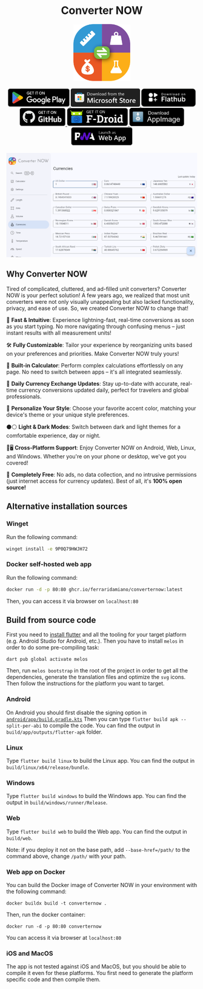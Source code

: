 <div align="center">

# Converter NOW

</div>

<div align="center">
    <img alt="Icon" src="assets/logo.png" height="150px">
</div>

<br/>

<div align="center">
  <a href="https://play.google.com/store/apps/details?id=com.ferrarid.converterpro">
    <img alt="Google Play Badge" src="promotional/banners/play_store.png" height="48px">
  </a>
  <a href="https://apps.microsoft.com/detail/9p0q79hwjh72">
    <img alt="Microsoft store Badge" src="promotional/banners/microsoft_store.png" height="48px">
  </a>
  <a href="https://flathub.org/apps/details/io.github.ferraridamiano.ConverterNOW">
    <img alt="Flathub Badge" src="promotional/banners/flathub.png" height="48px">
  </a>
  <a href="https://github.com/ferraridamiano/ConverterNOW/releases">
    <img alt="GitHub Badge" src="promotional/banners/github.png" height="48px">
  </a>
  <a href="https://f-droid.org/packages/com.ferrarid.converterpro">
    <img alt="F-Droid Badge" src="promotional/banners/fdroid.png" height="48px">
  </a>
  <a href="https://github.com/ferraridamiano/ConverterNOW/releases/latest">
    <img alt="AppImage Badge" src="promotional/banners/appimage.png" height="48px">
  </a>
  <a href="https://converter-now.web.app">
    <img alt="PWA Badge" src="promotional/banners/pwa.png" height="48px">
  </a>
</div>

<br/>

<div align="center">
  <img src="promotional/screenshots/1.png" width="650">
</div>

## Why Converter NOW

Tired of complicated, cluttered, and ad-filled unit converters? Converter NOW
is your perfect solution! A few years ago, we realized that most unit
converters were not only visually unappealing but also lacked functionality,
privacy, and ease of use. So, we created Converter NOW to change that!

🚀 **Fast & Intuitive**: Experience lightning-fast, real-time conversions as
soon as you start typing. No more navigating through confusing menus – just
instant results with all measurement units!

🛠️ **Fully Customizable**: Tailor your experience by reorganizing units based
on your preferences and priorities. Make Converter NOW truly yours!

🔢 **Built-in Calculator**: Perform complex calculations effortlessly on any
page. No need to switch between apps – it's all integrated seamlessly.

💱 **Daily Currency Exchange Updates**: Stay up-to-date with accurate, real-time
currency conversions updated daily, perfect for travelers and global
professionals.

🎨 **Personalize Your Style**: Choose your favorite accent color, matching your
device's theme or your unique style preferences.

⚫⚪ **Light & Dark Modes**: Switch between dark and light themes for a
comfortable experience, day or night.

📱🖥️ **Cross-Platform Support**: Enjoy Converter NOW on Android, Web, Linux, and
Windows. Whether you're on your phone or desktop, we've got you covered!

💯 **Completely Free**: No ads, no data collection, and no intrusive permissions
(just internet access for currency updates). Best of all, it's
**100% open source!**

## Alternative installation sources

### Winget

Run the following command:
```bash
winget install -e 9P0Q79HWJH72
```

### Docker self-hosted web app

Run the following command:
```bash
docker run -d -p 80:80 ghcr.io/ferraridamiano/converternow:latest
```
Then, you can access it via browser on `localhost:80`

## Build from source code
First you need to
[install flutter](https://docs.flutter.dev/get-started/install) and all the
tooling for your target platform (e.g. Android Studio for Android, etc.). Then
you have to install `melos` in order to do some pre-compiling task:

```shell
dart pub global activate melos
```

Then, run `melos bootstrap` in the root of the project in order to get all the
dependencies, generate the translation files and optimize the `svg` icons. Then
follow the instructions for the platform you want to target.

### Android
On Android you should first disable the signing option in
[`android/app/build.gradle.kts`](https://github.com/ferraridamiano/ConverterNOW/blob/master/android/app/build.gradle.kts#L42)
Then you can type `flutter build apk --split-per-abi` to compile the code. You
can find the output in `build/app/outputs/flutter-apk` folder.

### Linux
Type `flutter build linux` to build the Linux app. You can find the output in
`build/linux/x64/release/bundle`.

### Windows
Type `flutter build windows` to build the Windows app. You can find the output
in `build/windows/runner/Release`.

### Web
Type `flutter build web` to build the Web app. You can find the output in
`build/web`.

Note: if you deploy it not on the base path, add `--base-href=/path/` to the command above, change `/path/` with your path.

### Web app on Docker
You can build the Docker image of Converter NOW in your environment with the
following command:
```shell
docker buildx build -t converternow .
```

Then, run the docker container:
```shell
docker run -d -p 80:80 converternow
```

You can access it via browser at `localhost:80`

### iOS and MacOS
The app is not tested against iOS and MacOS, but you should be able to compile
it even for these platforms. You first need to generate the platform specific
code and then compile them.
